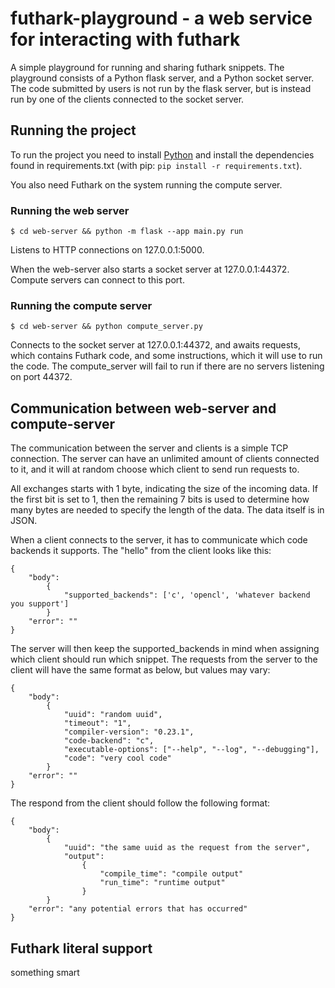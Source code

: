 # futhark-playground - a web service for interacting with futhark
A simple playground for running and sharing futhark snippets. The playground consists of a Python flask server, and a Python socket server. The code submitted by users is not run by the flask server, but is instead run by one of the clients connected to the socket server.


## Running the project

To run the project you need to install
[Python](https://www.python.org/) and install the dependencies found
in requirements.txt (with pip: `pip install -r requirements.txt`).

You also need Futhark on the system running the compute server.

### Running the web server

```
$ cd web-server && python -m flask --app main.py run
```

Listens to HTTP connections on 127.0.0.1:5000.

When the web-server also starts a socket server at
127.0.0.1:44372. Compute servers can connect to this port.

### Running the compute server

```
$ cd web-server && python compute_server.py
```

Connects to the socket server at 127.0.0.1:44372, and awaits requests,
which contains Futhark code, and some instructions, which it will use
to run the code. The compute_server will fail to run if there are no
servers listening on port 44372.

## Communication between web-server and compute-server
The communication between the server and clients is a simple TCP connection. The server can have an unlimited amount of clients connected to it, and it will at random choose which client to send run requests to.

All exchanges starts with 1 byte, indicating the size of the incoming data. If the first bit is set to 1, then the remaining 7 bits is used to determine how many bytes are needed to specify the length of the data. The data itself is in JSON. 

When a client connects to the server, it has to communicate which code backends it supports. The "hello" from the client looks like this:
```
{
    "body": 
        {
            "supported_backends": ['c', 'opencl', 'whatever backend you support']
        }
    "error": ""
}
```
The server will then keep the supported_backends in mind when assigning which client should run which snippet.
The requests from the server to the client will have the same format as below, but values may vary:
```
{
    "body": 
        {
            "uuid": "random uuid",
            "timeout": "1",
            "compiler-version": "0.23.1",
            "code-backend": "c",
            "executable-options": ["--help", "--log", "--debugging"],
            "code": "very cool code"
        }
    "error": ""
}
```
The respond from the client should follow the following format:
```
{
    "body": 
        {
            "uuid": "the same uuid as the request from the server",
            "output":
                {
                    "compile_time": "compile output"
                    "run_time": "runtime output"    
                }
        }
    "error": "any potential errors that has occurred"
}
```
## Futhark literal support
something smart
